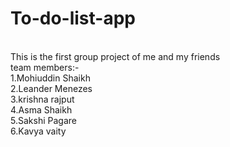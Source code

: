 # To-do-list-app
<br>
This is the first group project of me and my friends
<br>
team members:- 
<br>
1.Mohiuddin Shaikh
<br>
2.Leander Menezes
<br>
3.krishna rajput
<br>
4.Asma Shaikh
<br>
5.Sakshi Pagare
<br>
6.Kavya vaity

